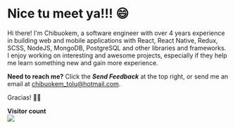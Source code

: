 # Nice tu meet ya!!! 😄

Hi there! I'm Chibuokem, a software engineer with over 4 years experience in building web and mobile applications with React, React Native, Redux, SCSS, NodeJS, MongoDB, PostgreSQL and other libraries and frameworks. I enjoy working on interesting and awesome projects, especially if they help me learn something new and gain more experience.

**Need to reach me?** Click the ***Send Feedback*** at the top right, or send me an email at [chibuokem_tolu@hotmail.com](mailto:chibuokem_tolu@hotmail.com).

Gracias! 🙏🏽

<p align="left">
  <b>Visitor count</b><br>
  <img src="https://profile-counter.glitch.me/davidteejay/count.svg" />
</p>


<!--
**davidteejay/davidteejay** is a ✨ _special_ ✨ repository because its `README.md` (this file) appears on your GitHub profile.

Here are some ideas to get you started:

- 🔭 I’m currently working on ...
- 🌱 I’m currently learning ...
- 👯 I’m looking to collaborate on ...
- 🤔 I’m looking for help with ...
- 💬 Ask me about ...
- 📫 How to reach me: ...
- 😄 Pronouns: ...
- ⚡ Fun fact: ...
-->
